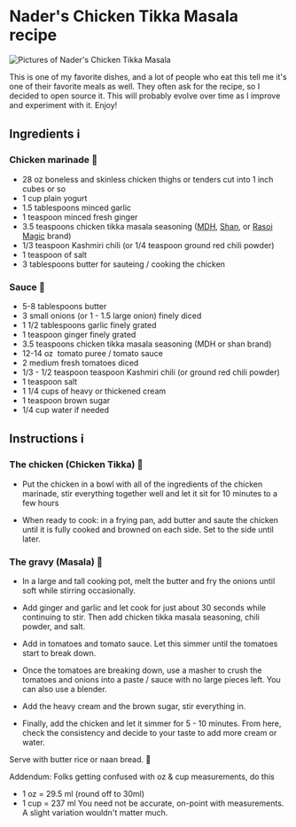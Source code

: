 # Nader's Chicken Tikka Masala recipe

![Pictures of Nader's Chicken Tikka Masala](pictures.jpg)

This is one of my favorite dishes, and a lot of people who eat this tell me it's one of their favorite meals as well. They often ask for the recipe, so I decided to open source it. This will probably evolve over time as I improve and experiment with it. Enjoy!

## Ingredients ℹ️

### Chicken marinade 🐔

- 28 oz boneless and skinless chicken thighs or tenders cut into 1 inch cubes or so
- 1 cup plain yogurt
- 1.5 tablespoons minced garlic
- 1 teaspoon minced fresh ginger
- 3.5 teaspoons chicken tikka masala seasoning ([MDH](https://mdhspices.com/product/mdh-chicken-masala/), [Shan](https://www.shanfoods.com/product/recipe-mixes/curry/chicken-masala/), or [Rasoi Magic](https://www.rasoimagic.com/products) brand) 
- 1/3 teaspoon Kashmiri chili (or 1/4 teaspoon ground red chili powder)
- 1 teaspoon of salt
- 3 tablespoons butter for sauteing / cooking the chicken

### Sauce 🍲

- 5-8 tablespoons butter
- 3 small onions (or 1 - 1.5 large onion) finely diced
- 1 1/2 tablespoons garlic finely grated
- 1 teaspoon ginger finely grated
- 3.5 teaspoons chicken tikka masala seasoning (MDH or shan brand)
- 12-14 oz  tomato puree / tomato sauce
- 2 medium fresh tomatoes diced
- 1/3 - 1/2 teaspoon teaspoon Kashmiri chili (or ground red chili powder)
- 1 teaspoon salt
- 1 1/4 cups of heavy or thickened cream
- 1 teaspoon brown sugar
- 1/4 cup water if needed

## Instructions ℹ️

### The chicken (Chicken Tikka) 🐔

- Put the chicken in a bowl with all of the ingredients of the chicken marinade, stir everything together well and let it sit for 10 minutes to a few hours

- When ready to cook: in a frying pan, add butter and saute the chicken until it is fully cooked and browned on each side. Set to the side until later.

### The gravy (Masala) 🥣

- In a large and tall cooking pot, melt the butter and fry the onions until soft while stirring occasionally.

- Add ginger and garlic and let cook for just about 30 seconds while continuing to stir. Then add chicken tikka masala seasoning, chili powder, and salt.

- Add in tomatoes and tomato sauce. Let this simmer until the tomatoes start to break down.

- Once the tomatoes are breaking down, use a masher to crush the tomatoes and onions into a paste / sauce with no large pieces left. You can also use a blender.

- Add the heavy cream and the brown sugar, stir everything in.

- Finally, add the chicken and let it simmer for 5 - 10 minutes. From here, check the consistency and decide to your taste to add more cream or water.

Serve with butter rice or naan bread. 🚀

Addendum:
Folks getting confused with oz & cup measurements, do this
- 1 oz = 29.5 ml (round off to 30ml)
- 1 cup = 237 ml
You need not be accurate, on-point with measurements. A slight variation wouldn't matter much. 

